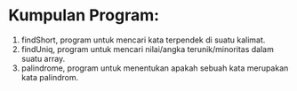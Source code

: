 ﻿# Kumpulan Program:
 1. findShort, program untuk mencari kata terpendek di suatu kalimat.
 2. findUniq, program untuk mencari nilai/angka terunik/minoritas dalam suatu array.
 3. palindrome, program untuk menentukan apakah sebuah kata merupakan kata palindrom.
 
